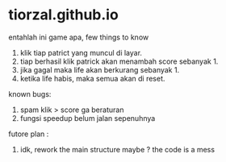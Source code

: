 # tiorzal.github.io
entahlah ini game apa, few things  to know

1. klik tiap patrict yang muncul di layar.
2. tiap berhasil klik patrick akan menambah score sebanyak 1.
3. jika gagal maka life akan berkurang sebanyak 1.
4. ketika life habis, maka semua akan di reset.


known bugs:
1. spam klik > score ga beraturan
2. fungsi speedup belum jalan sepenuhnya

futore plan :
1. idk, rework the main structure maybe ? the code is a mess
